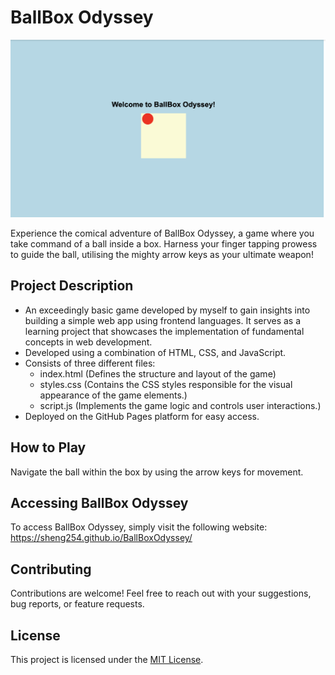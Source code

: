 # BallBox Odyssey

![Quantron](BallBoxOdyssey.png)

Experience the comical adventure of BallBox Odyssey, a game where you take command of a ball inside a box. Harness your finger tapping prowess to guide the ball, utilising the mighty arrow keys as your ultimate weapon!

## Project Description
- An exceedingly basic game developed by myself to gain insights into building a simple web app using frontend languages. It serves as a learning project that showcases the implementation of fundamental concepts in web development.
- Developed using a combination of HTML, CSS, and JavaScript.
- Consists of three different files:
  - index.html (Defines the structure and layout of the game)
  - styles.css (Contains the CSS styles responsible for the visual appearance of the game elements.)
  - script.js (Implements the game logic and controls user interactions.)
- Deployed on the GitHub Pages platform for easy access.

## How to Play
Navigate the ball within the box by using the arrow keys for movement.

## Accessing BallBox Odyssey
To access BallBox Odyssey, simply visit the following website: https://sheng254.github.io/BallBoxOdyssey/

## Contributing
Contributions are welcome! Feel free to reach out with your suggestions, bug reports, or feature requests.

## License
This project is licensed under the [MIT License](LICENSE).
